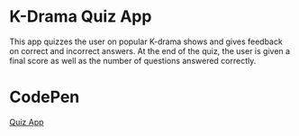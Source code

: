 # K-Drama Quiz App
This app quizzes the user on popular K-drama shows and gives feedback on correct and incorrect answers. At the end of the quiz, the user is given a final score as well as the number of questions answered correctly.

# CodePen
[Quiz App](https://codepen.io/Kungsoo-Kim/pen/GRzJeVK)